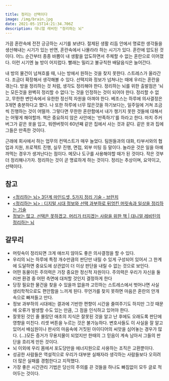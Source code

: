 ```yaml
---

title: 정리는 선택이다
image: /img/brain.jpg
date: 2021-05-15T14:21:34.706Z
description: 대니얼 레비틴 "정리하는 뇌"
---
```

가끔 혼란속에 전전 긍긍하는 시기를 보낸다. 절제된 생활 리듬 안에서 명료한 생각들을 생산해내는 시기가 있는 반면, 혼란속에서 나몰라라 하는 시기가 있다. 혼란에 압도된 것이다. 어느 순간부터 종종 바쁨이 내 생활을 압도하면서 주체할 수 없는 혼란으로 이어졌다. 이런 시기엔 늘 방이 어지럽다. 빨래는 밀리고 불규칙한 배달음식은 늘어간다.

내 방의 물건이 넘쳐흐를 때, 나는 방에서 원하는 것을 찾지 못한다. 스트레스가 올라간다. 조금더 확장해서 생각해볼 수 있다. 선택지와 정보가 넘쳐나는 때에 우리는 혼란을 겪는다. 방을 정리하는 것 처럼, 생각도 정리해야 한다. 정리하는 뇌를 위한 출발점은 '뇌는 모든것을 완벽히 정리할 수 없다.'는 것을 인정하는 것이 되어야 한다. 정리할 수 없고, 무한한 변인속에서 유한한 정신적 자원을 아껴야 한다. 베조스는 하루에 의사결정은 3개면 충분하다고 했다. 나 또한 하루에 너무 많은것을 하기보다는, 일주일에 거쳐 조금씩 진행하는 것이 어떨까. 그렇다면 무한한 혼란함에서 내가 챙기지 못한 것들에 대해서는 어떻게 해야할까. 책은 중요하지 않은 사안에는 '만족하기'를 하라고 한다. 마치 주커버그가 같은 옷을 입고, 워렌버핏이 60년째 같은 집에서 사는 것과 같다. 같은 옷과 집에 그들은 만족한 것이다.

근래에 회사에서 하는 업무의 컨텍스트가 매우 늘었다. 팀원들과의 대화, 타부서와의 협업과 지원, 프로젝트 진행, 실무 진행, 면접, 외부 미팅 등 말이다. 놀라운 것은 일을 아예 까먹는 경우가 생겨난다는 점이다. 메모나 도구를 사용해야할 때가 된 것이다. 작은 것부더 정리해나가자. 정리하는 것이 곧 명료하게 하는 것이다. 정리는 추상이며, 요약이고, 선택이다.

## 참고

* [<정리하는 뇌> 3단계 마인드셋, 5가지 정리 기술 - 브런치](https://brunch.co.kr/@cdo/10)
* [<정리하는 뇌> : 디지털 시대 정보와 선택 과부하로 뒤엉킨 머릿속과 일상을 정리하는 기술](https://m.blog.naver.com/PostView.nhn?blogId=yole_one&logNo=220439842463&proxyReferer=https:%2F%2Fwww.google.com%2F)
* [정보는 많고, 선택은 못하겠고, 머리가 터지겠는 사람을 위한 책 | 대니얼 레비틴의 정리하는 뇌](https://www.youtube.com/watch?v=KaBLjUp8Gn4)

## 갈무리

* 머릿속이 정리되면 크게 애쓰지 않아도 좋은 의사결정을 할 수 있다.
* 우리의 뇌는 하루에 특정 개수만큼의 판단만 내릴 수 있게 구성되어 있어서 그 한계에 도달하면 중요도에 상관없이 더 이상 판단을 내릴 수 없는 것으로 보인다.
* 어떤 동물이든 주의력은 가장 중요한 정신적 자원이다. 주의력은 우리가 자신을 둘러싼 환경 중 어떤 측면에 대처할 것인지 결정하게 한다
* 당장 필요한 물건을 찾을 수 있을까 없을까 고민하는 스트레스에서 벗어나면 사실 생리학적으로도 편안함을 느끼게 된다. 무언가를 찾지 못하면 마음은 혼란의 안개 속으로 빠져들고 만다.
* 정보 과부하의 시대에는 결과에 기반한 편향이 시간을 줄여주기도 하지만 그것 때문에 오류가 발생할 수도 있는 만큼, 그 점을 인식하고 있어야 한다.
* 잘못된 것인 줄 몰랐던 애초의 지식은 잘못된 것을 알고 난 후에도 오래도록 판단에 영향을 미친다. 리셋 버튼을 누르는 것은 불가능하다. 변호사들도 이 사실을 잘 알고 있어서 배심원이나 판사의 마음속에 거짓된 아이디어의 씨앗을 심어놓는 경우가 많다. (...)모든 증거가 무용지물이 되었지만 한때의 그 믿음이 계속 남아서 그들의 판단을 흐리게 만든 것이다.
* 뇌 이외에 우리 몸에서 포도당만을 에너지원으로 사용하는 조직은 고환뿐이다.
* 성공한 사람들은 역설적으로 우리가 대부분 실패자라 생각하는 사람들보다 오히려 더 많은 실패를 경험한다고 지적했다.
* 가장 좋은 시간관리 기법은 당신의 주의를 끈 것들을 하나도 빠짐없이 모두 글로 적어두는 것이다.